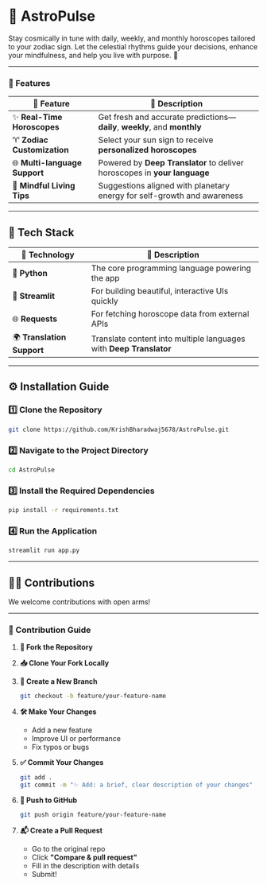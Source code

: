 # 🔮 AstroPulse

Stay cosmically in tune with daily, weekly, and monthly horoscopes tailored to your zodiac sign. Let the celestial rhythms guide your decisions, enhance your mindfulness, and help you live with purpose. 🌟

---

### 💫 Features

| 🌟 Feature              | 💬 Description                                                                 |
|------------------------|---------------------------------------------------------------------------------|
| ✨ **Real-Time Horoscopes** | Get fresh and accurate predictions—**daily**, **weekly**, and **monthly**     |
| ♈ **Zodiac Customization** | Select your sun sign to receive **personalized horoscopes**                   |
| 🌐 **Multi-language Support** | Powered by **Deep Translator** to deliver horoscopes in **your language** |
| 🧘 **Mindful Living Tips** | Suggestions aligned with planetary energy for self-growth and awareness     |

---

## 🧰 Tech Stack

| 🔧 Technology       | 🌟 Description                                                                 |
|--------------------|--------------------------------------------------------------------------------|
| 🐍 **Python**       | The core programming language powering the app                                 |
| 🎨 **Streamlit** | For building beautiful, interactive UIs quickly                      |
| 🌐 **Requests**  | For fetching horoscope data from external APIs                 |
| 🌍 **Translation Support** | Translate content into multiple languages with **Deep Translator**              |

---

## ⚙️ Installation Guide

### 1️⃣ Clone the Repository

```bash
git clone https://github.com/KrishBharadwaj5678/AstroPulse.git
````

### 2️⃣ Navigate to the Project Directory

```bash
cd AstroPulse
```

### 3️⃣ Install the Required Dependencies

```bash
pip install -r requirements.txt
```

### 4️⃣ Run the Application

```bash
streamlit run app.py
```

---

## 🧑‍💻 Contributions

We welcome contributions with open arms!

---

### 📌 Contribution Guide

1. **🍴 Fork the Repository**

2. **📥 Clone Your Fork Locally**

3. **🌱 Create a New Branch**

   ```bash
   git checkout -b feature/your-feature-name
   ```

4. **🛠️ Make Your Changes**

   * Add a new feature
   * Improve UI or performance
   * Fix typos or bugs

5. **✅ Commit Your Changes**

   ```bash
   git add .
   git commit -m "✨ Add: a brief, clear description of your changes"
   ```

6. **🚀 Push to GitHub**

   ```bash
   git push origin feature/your-feature-name
   ```

7. **📬 Create a Pull Request**

   * Go to the original repo
   * Click **"Compare & pull request"**
   * Fill in the description with details
   * Submit!
